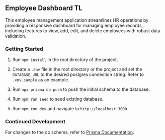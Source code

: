 ## Employee Dashboard TL

This employee management application streamlines HR operations by providing a responsive dashboard for managing employee records, including features to view, add, edit, and delete employees with robust data validation.

### Getting Started

1. Run `npm install` in the root directory of the project. 

2. Create a `.env` file in the root directory or the project and set the `DATABASE_URL` to the desired postgres connection string. Refer to `.env.sample` as an example. 

3. Run `npx prisma db push` to push the initial schema to the database. 

4. Run `npm run seed` to seed existing database. 

5. Run `npm run dev` and navigate to `http://localhost:3000`




### Continued Development

For changes to the db schema, refer to [Prisma Documentation](https://www.prisma.io/docs/orm/prisma-migrate/workflows/prototyping-your-schema).

